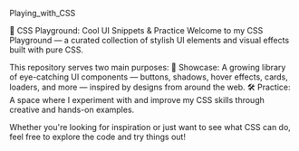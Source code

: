 Playing_with_CSS

🎨 CSS Playground: Cool UI Snippets & Practice
Welcome to my CSS Playground — a curated collection of stylish UI elements and visual effects built with pure CSS.

This repository serves two main purposes:
🧩 Showcase: A growing library of eye-catching UI components — buttons, shadows, hover effects, cards, loaders, and more — inspired by designs from around the web.
🛠️ Practice: A space where I experiment with and improve my CSS skills through creative and hands-on examples.

Whether you're looking for inspiration or just want to see what CSS can do, feel free to explore the code and try things out!

